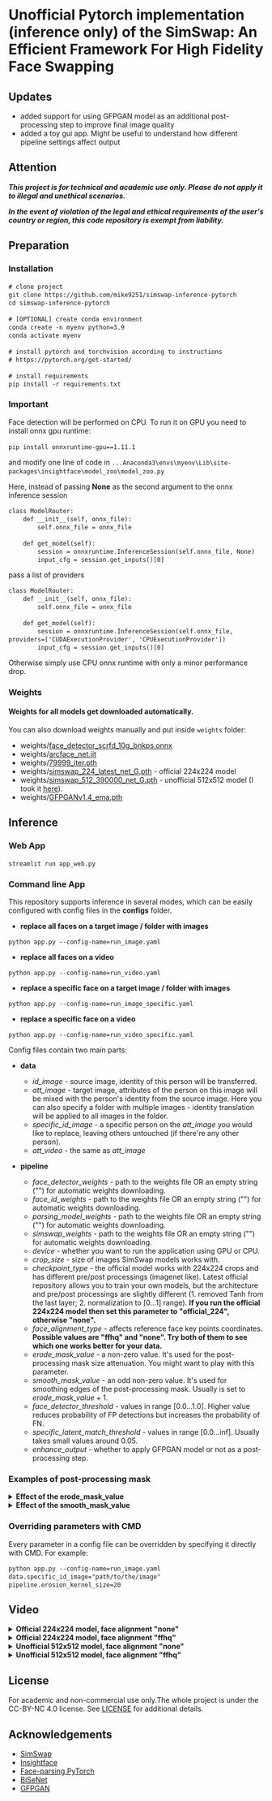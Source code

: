 # Unofficial Pytorch implementation (**inference only**) of the SimSwap: An Efficient Framework For High Fidelity Face Swapping

## Updates
- added support for using GFPGAN model as an additional post-processing step to improve final image quality
- added a toy gui app. Might be useful to understand how different pipeline settings affect output

## Attention
***This project is for technical and academic use only. Please do not apply it to illegal and unethical scenarios.***

***In the event of violation of the legal and ethical requirements of the user's country or region, this code repository is exempt from liability.***

## Preparation
### Installation
```
# clone project
git clone https://github.com/mike9251/simswap-inference-pytorch
cd simswap-inference-pytorch

# [OPTIONAL] create conda environment
conda create -n myenv python=3.9
conda activate myenv

# install pytorch and torchvision according to instructions
# https://pytorch.org/get-started/

# install requirements
pip install -r requirements.txt
```

### Important
Face detection will be performed on CPU. To run it on GPU you need to install onnx gpu runtime:

```pip install onnxruntime-gpu==1.11.1```

and modify one line of code in ```...Anaconda3\envs\myenv\Lib\site-packages\insightface\model_zoo\model_zoo.py```

Here, instead of passing **None** as the second argument to the onnx inference session
```angular2html
class ModelRouter:
    def __init__(self, onnx_file):
        self.onnx_file = onnx_file

    def get_model(self):
        session = onnxruntime.InferenceSession(self.onnx_file, None)
        input_cfg = session.get_inputs()[0]
```
pass a list of providers
```angular2html
class ModelRouter:
    def __init__(self, onnx_file):
        self.onnx_file = onnx_file

    def get_model(self):
        session = onnxruntime.InferenceSession(self.onnx_file, providers=['CUDAExecutionProvider', 'CPUExecutionProvider'])
        input_cfg = session.get_inputs()[0]
```
Otherwise simply use CPU onnx runtime with only a minor performance drop.

### Weights
#### Weights for all models get downloaded automatically.

You can also download weights manually and put inside `weights` folder:

- weights/<a href="https://github.com/mike9251/simswap-inference-pytorch/releases/download/weights/face_detector_scrfd_10g_bnkps.onnx">face_detector_scrfd_10g_bnkps.onnx</a>
- weights/<a href="https://github.com/mike9251/simswap-inference-pytorch/releases/download/weights/arcface_net.jit">arcface_net.jit</a>
- weights/<a href="https://github.com/mike9251/simswap-inference-pytorch/releases/download/weights/parsing_model_79999_iter.pth">79999_iter.pth</a>
- weights/<a href="https://github.com/mike9251/simswap-inference-pytorch/releases/download/weights/simswap_224_latest_net_G.pth">simswap_224_latest_net_G.pth</a> - official 224x224 model
- weights/<a href="https://github.com/mike9251/simswap-inference-pytorch/releases/download/weights/simswap_512_390000_net_G.pth">simswap_512_390000_net_G.pth</a> - unofficial 512x512 model (I took it <a href="https://github.com/neuralchen/SimSwap/issues/255">here</a>).
- weights/<a href="https://github.com/mike9251/simswap-inference-pytorch/releases/download/v1.1/GFPGANv1.4_ema.pth">GFPGANv1.4_ema.pth</a>

## Inference
### Web App
```angular2html
streamlit run app_web.py
```

### Command line App
This repository supports inference in several modes, which can be easily configured with config files in the **configs** folder.
- **replace all faces on a target image / folder with images**
```angular2html
python app.py --config-name=run_image.yaml
```

- **replace all faces on a video**
```angular2html
python app.py --config-name=run_video.yaml
```

- **replace a specific face on a target image / folder with images**
```angular2html
python app.py --config-name=run_image_specific.yaml
```

- **replace a specific face on a video**
```angular2html
python app.py --config-name=run_video_specific.yaml
```

Config files contain two main parts:

- **data**
  - *id_image* - source image, identity of this person will be transferred.
  - *att_image* - target image, attributes of the person on this image will be mixed with the person's identity from the source image. Here you can also specify a folder with multiple images - identity translation will be applied to all images in the folder.
  - *specific_id_image* - a specific person on the *att_image* you would like to replace, leaving others untouched (if there're any other person).
  - *att_video* - the same as *att_image*


- **pipeline**
  - *face_detector_weights* - path to the weights file OR an empty string ("") for automatic weights downloading.
  - *face_id_weights* - path to the weights file OR an empty string ("") for automatic weights downloading.
  - *parsing_model_weights* - path to the weights file OR an empty string ("") for automatic weights downloading.
  - *simswap_weights* - path to the weights file OR an empty string ("") for automatic weights downloading.
  - *device* - whether you want to run the application using GPU or CPU.
  - *crop_size* - size of images SimSwap models works with.
  - *checkpoint_type* - the official model works with 224x224 crops and has different pre/post processings (imagenet like). Latest official repository allows you to train your own models, but the architecture and pre/post processings are slightly different (1. removed Tanh from the last layer; 2. normalization to [0...1] range). **If you run the official 224x224 model then set this parameter to "official_224", otherwise "none".**
  - *face_alignment_type* - affects reference face key points coordinates. **Possible values are "ffhq" and "none". Try both of them to see which one works better for your data.**
  - *erode_mask_value* - a non-zero value. It's used for the post-processing mask size attenuation. You might want to play with this parameter.
  - *smooth_mask_value* - an odd non-zero value. It's used for smoothing edges of the post-processing mask. Usually is set to *erode_mask_value* + 1.
  - *face_detector_threshold* - values in range [0.0...1.0]. Higher value reduces probability of FP detections but increases the probability of FN.
  - *specific_latent_match_threshold* - values in range [0.0...inf]. Usually takes small values around 0.05.
  - *enhance_output* - whether to apply GFPGAN model or not as a post-processing step.

### Examples of post-processing mask

<details>
<summary><b>Effect of the erode_mask_value</b></summary>

erode_mask_value = 0
![img_mask_erode_0.jpg](Docs/pics/img_mask_erode_0.jpg "erode_mask_value = 0")
erode_mask_value = 20
![img_mask_erode_20.jpg](Docs/pics/img_mask_erode_20.jpg "erode_mask_value = 20")
erode_mask_value = 40
![img_mask_erode_40.jpg](Docs/pics/img_mask_erode_40.jpg "erode_mask_value = 40")
</details>

<details>
<summary><b>Effect of the smooth_mask_value</b></summary>

smooth_mask_value = 21
![img_mask_blur_21.jpg](Docs/pics/img_mask_blur_21.jpg "smooth_mask_value = 21")
smooth_mask_value = 41
![img_mask_blur_41.jpg](Docs/pics/img_mask_blur_41.jpg "smooth_mask_value = 41")
smooth_mask_value = 61
![img_mask_blur_41.jpg](Docs/pics/img_mask_blur_61.jpg "smooth_mask_value = 61")
</details>

### Overriding parameters with CMD
Every parameter in a config file can be overridden by specifying it directly with CMD. For example:

```angular2html
python app.py --config-name=run_image.yaml data.specific_id_image="path/to/the/image" pipeline.erosion_kernel_size=20
```

## Video

<details>
<summary><b>Official 224x224 model, face alignment "none"</b></summary>

[![Video](https://i.imgur.com/iCujdRB.jpg)](https://vimeo.com/728346715)

</details>

<details>
<summary><b>Official 224x224 model, face alignment "ffhq"</b></summary>

[![Video](https://i.imgur.com/48hjJO4.jpg)](https://vimeo.com/728348520)

</details>

<details>
<summary><b>Unofficial 512x512 model, face alignment "none"</b></summary>

[![Video](https://i.imgur.com/rRltD4U.jpg)](https://vimeo.com/728346542)

</details>

<details>
<summary><b>Unofficial 512x512 model, face alignment "ffhq"</b></summary>

[![Video](https://i.imgur.com/gFkpyXS.jpg)](https://vimeo.com/728349219)

</details>

## License
For academic and non-commercial use only.The whole project is under the CC-BY-NC 4.0 license. See [LICENSE](https://github.com/neuralchen/SimSwap/blob/main/LICENSE) for additional details.

## Acknowledgements

<!--ts-->
* [SimSwap](https://github.com/neuralchen/SimSwap)
* [Insightface](https://github.com/deepinsight/insightface)
* [Face-parsing.PyTorch](https://github.com/zllrunning/face-parsing.PyTorch)
* [BiSeNet](https://github.com/CoinCheung/BiSeNet)
* [GFPGAN](https://github.com/TencentARC/GFPGAN)
<!--te-->